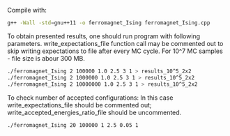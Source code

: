Compile with:
```bash
g++ -Wall -std=gnu++11 -o ferromagnet_Ising ferromagnet_Ising.cpp
```

To obtain presented results, one should run program with following parameters.
write_expectations_file function call may be commented out to skip writing
expectations to file after every MC cycle. For 10^7 MC samples - file size is
abour 300 MB.
```bash
./ferromagnet_Ising 2 100000 1.0 2.5 3 1 > results_10^5_2x2
./ferromagnet_Ising 2 1000000 1.0 2.5 3 1 > results_10^5_2x2
./ferromagnet_Ising 2 10000000 1.0 2.5 3 1 > results_10^5_2x2
```

To check number of accepted configurations:
In this case write_expectations_file should be commented out;
write_accepted_energies_ratio_file should be uncommented.
```bash
./ferromagnet_Ising 20 100000 1 2.5 0.05 1
```
